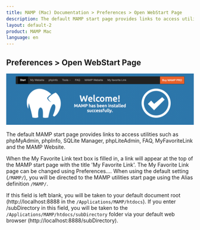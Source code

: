 ```yaml
---
title: MAMP (Mac) Documentation > Preferences > Open WebStart Page
description: The default MAMP start page provides links to access utilities such as phpMyAdmin, phpInfo, SQLite Manager, phpLiteAdmin, FAQ, MyFavoriteLink and the MAMP Website.
layout: default-2
product: MAMP Mac
language: en
---
```


## Preferences > Open WebStart Page

![MAMP](/en/MAMP-Mac/Preferences/Open-WebStart-Page/WebStart.png)

The default MAMP start page provides links to access utilities such as phpMyAdmin, phpInfo, SQLite Manager, phpLiteAdmin, FAQ, MyFavoriteLink and the MAMP Website.

When the My Favorite Link text box is filled in, a link will appear at the top of the MAMP start page with the title 'My Favorite Link'. The My Favorite Link page can be changed using Preferences…. When using the default setting (`/MAMP/`), you will be directed to the MAMP utilities start page using the Alias definition `/MAMP/`.

If this field is left blank, you will be taken to your default document root (http://localhost:8888 in the `/Applications/MAMP/htdocs`). If you enter /subDirectory in this field, you will be taken to the `/Applications/MAMP/htdocs/subDirectory` folder via your default web browser (http://localhost:8888/subDirectory).
